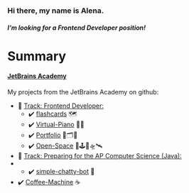 ### Hi there, my name is Alena.
#### *I’m looking for a Frontend Developer position!*

# Summary

#### [JetBrains Academy](https://hyperskill.org/profile/3929743)
My projects from the JetBrains Academy on github:

-   :large_blue_diamond: [Track: Frontend Developer:](https://hyperskill.org/tracks/5)
    -   :heavy_check_mark:  [flashcards](https://github.com/Alena2020/flashcards) 🗺
    -    :heavy_check_mark:  [Virtual-Piano](https://github.com/Alena2020/Virtual-Piano) 🎹🎼  
    -   :heavy_check_mark:  [Portfolio](https://github.com/Alena2020/Portfolio) 🧰🗂🌌
    - :heavy_check_mark:  [Open-Space](https://github.com/Alena2020/Open-Space) 🌌🕹🚀🛸🛰
-   :large_blue_diamond: [Track: Preparing for the AP Computer Science (Java):](https://hyperskill.org/tracks/8)
-    - :heavy_check_mark: [simple-chatty-bot](https://github.com/Alena2020/simple-chatty-bot) 🤖
   - :heavy_check_mark: [Coffee-Machine](https://github.com/Alena2020/Coffee-Machine) ☕️

  
       







<!--
**Alena2020/Alena2020** is a ✨ _special_ ✨ repository because its `README.md` (this file) appears on your GitHub profile.
Languages and Tools:    
Books: 
Libraries and Frameworks:  


Here are some ideas to get you started:

- 🔭 I’m currently working on ...
- 🌱 I’m currently learning ...
- 👯 I’m looking to collaborate on ...
- 🤔 I’m looking for help with ...
- 💬 Ask me about ...
- 📫 How to reach me: ...
- 😄 Pronouns: ...
- ⚡ Fun fact: ...
-->

